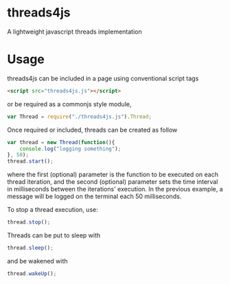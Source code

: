 threads4js
==========

A lightweight javascript threads implementation

Usage
===================

threads4js can be included in a page using conventional script tags
```html
<script src="threads4js.js"></script>
```
or be required as a commonjs style module, 
```javascript
var Thread = require("./threads4js.js").Thread;
```
Once required or included, threads can be created as follow
```javascript
var thread = new Thread(function(){
	console.log("logging something");
}, 50);
thread.start();
```
where the first (optional) parameter is the function to be executed on each thread iteration, and the second (optional) parameter sets the time interval in milliseconds between the iterations' execution. In the previous example, a message will be logged on the terminal each 50 milliseconds.

To stop a thread execution, use:

```javascript
thread.stop();
```
Threads can be put to sleep with

```javascript
thread.sleep();
```
and be wakened with
```javascript
thread.wakeUp();
```
